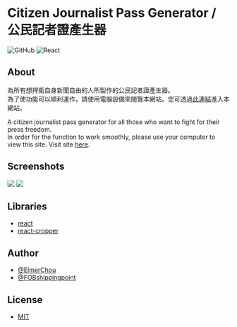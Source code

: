 # Citizen Journalist Pass Generator / 公民記者證產生器
![GitHub](https://img.shields.io/github/license/elmerchou/journalist_pass?style=for-the-badge) ![React](https://img.shields.io/badge/Made%20with-React-61DAFB?logo=React&logoColor=61DAFB&style=for-the-badge)

## About

為所有想捍衛自身新聞自由的人所製作的公民記者證產生器。  
為了使功能可以順利運作，請使用電腦設備來閱覽本網站。您可透過[此連結](https://elmerchou.github.io/journalist_pass/)進入本網站。

A citizen journalist pass generator for all those who want to fight for their press freedom.  
In order for the function to work smoothly, please use your computer to view this site.
Visit site [here](https://elmerchou.github.io/journalist_pass/).

## Screenshots

![](https://i.imgur.com/j5s5pDu.png)
![](https://i.imgur.com/COuRFKe.png)

## Libraries

- [react](https://www.npmjs.com/package/react)
- [react-cropper](https://www.npmjs.com/package/react-cropper)

## Author

- [@ElmerChou](https://github.com/elmerchou)
- [@FOBshippingpoint](https://github.com/FOBshippingpoint)

## License

- [MIT](https://choosealicense.com/licenses/mit/)
